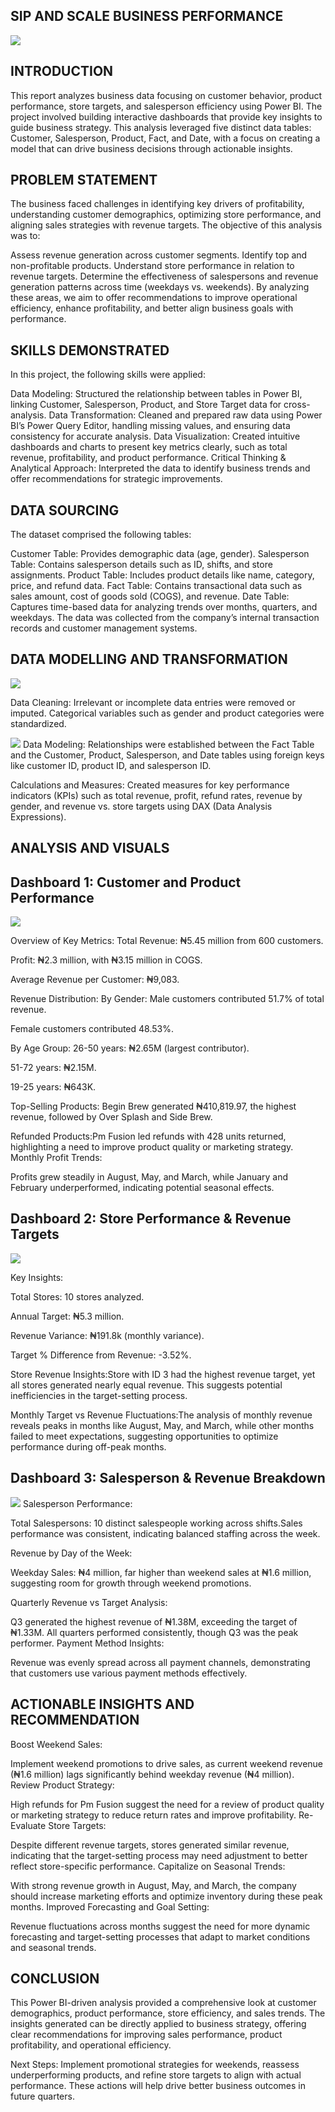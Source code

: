 ## SIP AND SCALE BUSINESS PERFORMANCE
![](Sip&Scale.png)

## INTRODUCTION
This report analyzes business data focusing on customer behavior, product performance, store targets, and salesperson efficiency using Power BI. The project involved building interactive dashboards that provide key insights to guide business strategy. This analysis leveraged five distinct data tables: Customer, Salesperson, Product, Fact, and Date, with a focus on creating a model that can drive business decisions through actionable insights.

## PROBLEM STATEMENT
The business faced challenges in identifying key drivers of profitability, understanding customer demographics, optimizing store performance, and aligning sales strategies with revenue targets. The objective of this analysis was to:

Assess revenue generation across customer segments.
Identify top and non-profitable products.
Understand store performance in relation to revenue targets.
Determine the effectiveness of salespersons and revenue generation patterns across time (weekdays vs. weekends).
By analyzing these areas, we aim to offer recommendations to improve operational efficiency, enhance profitability, and better align business goals with performance.

## SKILLS DEMONSTRATED
In this project, the following skills were applied:

Data Modeling: Structured the relationship between tables in Power BI, linking Customer, Salesperson, Product, and Store Target data for cross-analysis.
Data Transformation: Cleaned and prepared raw data using Power BI’s Power Query Editor, handling missing values, and ensuring data consistency for accurate analysis.
Data Visualization: Created intuitive dashboards and charts to present key metrics clearly, such as total revenue, profitability, and product performance.
Critical Thinking & Analytical Approach: Interpreted the data to identify business trends and offer recommendations for strategic improvements.

## DATA SOURCING
The dataset comprised the following tables:

Customer Table: Provides demographic data (age, gender).
Salesperson Table: Contains salesperson details such as ID, shifts, and store assignments.
Product Table: Includes product details like name, category, price, and refund data.
Fact Table: Contains transactional data such as sales amount, cost of goods sold (COGS), and revenue.
Date Table: Captures time-based data for analyzing trends over months, quarters, and weekdays.
The data was collected from the company’s internal transaction records and customer management systems.

## DATA MODELLING AND TRANSFORMATION

![](PowerQueryTables.png)

Data Cleaning: Irrelevant or incomplete data entries were removed or imputed. Categorical variables such as gender and product categories were standardized.

![](DimensionalModel(Dim).png)
Data Modeling: Relationships were established between the Fact Table and the Customer, Product, Salesperson, and Date tables using foreign keys like customer ID, product ID, and salesperson ID.

Calculations and Measures: Created measures for key performance indicators (KPIs) such as total revenue, profit, refund rates, revenue by gender, and revenue vs. store targets using DAX (Data Analysis Expressions).

## ANALYSIS AND VISUALS
## Dashboard 1: Customer and Product Performance

![](CustomerBehaviourDashboard(Dim).png)

Overview of Key Metrics: Total Revenue: ₦5.45 million from 600 customers.

Profit: ₦2.3 million, with ₦3.15 million in COGS.

Average Revenue per Customer: ₦9,083.

Revenue Distribution:
By Gender: Male customers contributed 51.7% of total revenue.

Female customers contributed 48.53%.

By Age Group: 26-50 years: ₦2.65M (largest contributor).

51-72 years: ₦2.15M.

19-25 years: ₦643K.

Top-Selling Products: Begin Brew generated ₦410,819.97, the highest revenue, followed by Over Splash and Side Brew.

Refunded Products:Pm Fusion led refunds with 428 units returned, highlighting a need to improve product quality or marketing strategy.
Monthly Profit Trends:

Profits grew steadily in August, May, and March, while January and February underperformed, indicating potential seasonal effects.

## Dashboard 2: Store Performance & Revenue Targets
![](Product&RevenueAnalysis(Dim).png)

Key Insights:

Total Stores: 10 stores analyzed.

Annual Target: ₦5.3 million.

Revenue Variance: ₦191.8k (monthly variance).

Target % Difference from Revenue: -3.52%.

Store Revenue Insights:Store with ID 3 had the highest revenue target, yet all stores generated nearly equal revenue. This suggests potential inefficiencies in the target-setting process.

Monthly Target vs Revenue Fluctuations:The analysis of monthly revenue reveals peaks in months like August, May, and March, while other months failed to meet expectations, suggesting opportunities to optimize performance during off-peak months.

## Dashboard 3: Salesperson & Revenue Breakdown
![](SalesPersonAnalysisDashboard(Dim).png)
Salesperson Performance:

Total Salespersons: 10 distinct salespeople working across shifts.Sales performance was consistent, indicating balanced staffing across the week.

Revenue by Day of the Week:

Weekday Sales: ₦4 million, far higher than weekend sales at ₦1.6 million, suggesting room for growth through weekend promotions.

Quarterly Revenue vs Target Analysis:

Q3 generated the highest revenue of ₦1.38M, exceeding the target of ₦1.33M. All quarters performed consistently, though Q3 was the peak performer.
Payment Method Insights:

Revenue was evenly spread across all payment channels, demonstrating that customers use various payment methods effectively.

## ACTIONABLE INSIGHTS AND RECOMMENDATION
Boost Weekend Sales:

Implement weekend promotions to drive sales, as current weekend revenue (₦1.6 million) lags significantly behind weekday revenue (₦4 million).
Review Product Strategy:

High refunds for Pm Fusion suggest the need for a review of product quality or marketing strategy to reduce return rates and improve profitability.
Re-Evaluate Store Targets:

Despite different revenue targets, stores generated similar revenue, indicating that the target-setting process may need adjustment to better reflect store-specific performance.
Capitalize on Seasonal Trends:

With strong revenue growth in August, May, and March, the company should increase marketing efforts and optimize inventory during these peak months.
Improved Forecasting and Goal Setting:

Revenue fluctuations across months suggest the need for more dynamic forecasting and target-setting processes that adapt to market conditions and seasonal trends.

## CONCLUSION
This Power BI-driven analysis provided a comprehensive look at customer demographics, product performance, store efficiency, and sales trends. The insights generated can be directly applied to business strategy, offering clear recommendations for improving sales performance, product profitability, and operational efficiency.

Next Steps:
Implement promotional strategies for weekends, reassess underperforming products, and refine store targets to align with actual performance. These actions will help drive better business outcomes in future quarters.

